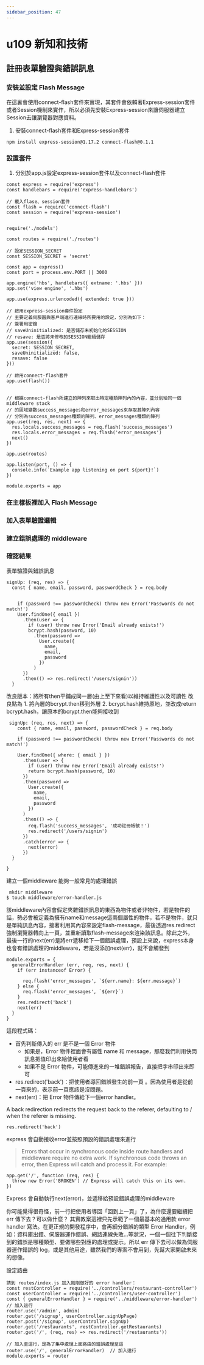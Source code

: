 ```yaml
---
sidebar_position: 47
---
```


# u109 新知和技術 

## 註冊表單驗證與錯誤訊息

### 安裝並設定 Flash Message
在這裏會使用connect-flash套件來實現，其套件會依賴著Express-session套件或者Session機制來實作，所以必須先安裝Express-session來讓伺服器建立Session去讓瀏覽器對應資料。
1. 安裝connect-flash套件和Express-session套件
```
npm install express-session@1.17.2 connect-flash@0.1.1
```


### 設置套件
1. 分別於app.js設定express-session套件以及connect-flash套件
```
const express = require('express')
const handlebars = require('express-handlebars')

// 載入flase、session套件
const flash = require('connect-flash')
const session = require('express-session')


require('./models')

const routes = require('./routes')

// 設定SESSION_SECRET
const SESSION_SECRET = 'secret'

const app = express()
const port = process.env.PORT || 3000

app.engine('hbs', handlebars({ extname: '.hbs' }))
app.set('view engine', '.hbs')

app.use(express.urlencoded({ extended: true }))

// 啟用express-session套件設定
// 主要定義伺服器與客戶端進行連線時所要用的設定，分別為如下：
// 簽署用密鑰
// saveUninitialized: 是否儲存未初始化的SESSION
// resave: 是否將未修改的SESSION繼續儲存
app.use(session({
  secret: SESSION_SECRET,
  saveUninitialized: false,
  resave: false
}))

// 啟用connect-flash套件
app.use(flash())


// 根據connect-flash所建立的陣列來取出特定種類陣列內的內容，並分別給同一個middleware stack
// 的區域變數success_messages和error_messages來存取其陣列內容
// 分別為success_messages種類的陣列、error_messages種類的陣列
app.use((req, res, next) => {
  res.locals.success_messages = req.flash('success_messages')
  res.locals.error_messages = req.flash('error_messages')
  next()
})

app.use(routes)

app.listen(port, () => {
  console.info(`Example app listening on port ${port}!`)
})

module.exports = app
```

### 在主樣板裡加入 Flash Message


### 加入表單驗證邏輯


### 建立錯誤處理的 middleware


### 確認結果






表單驗證與錯誤訊息 

```
signUp: (req, res) => {
  const { name, email, password, passwordCheck } = req.body

  
    if (password !== passwordCheck) throw new Error('Passwords do not match!')
    User.findOne({ email })
      .then(user => {
        if (user) throw new Error('Email already exists!')
        bcrypt.hash(password, 10)
          .then(password =>
            User.create({
              name,
              email,
              password
            })
          )
      })
      .then(() => res.redirect('/users/signin'))
  }
```

改良版本：將所有then平鋪成同一層(由上至下來看)以維持維護性以及可讀性
改良點為
	1. 將內層的bcrypt.then移到外層
  2. bcrypt.hash維持原地，並改成return bcrypt.hash，讓原本的bcrypt.then能夠接收到

```
 signUp: (req, res, next) => {
    const { name, email, password, passwordCheck } = req.body

    if (password !== passwordCheck) throw new Error('Passwords do not match!')

    User.findOne({ where: { email } })
      .then(user => {
        if (user) throw new Error('Email already exists!')
        return bcrypt.hash(password, 10)
      })
      .then(password =>
        User.create({
          name,
          email,
          password
        })
      )
      .then(() => {
        req.flash('success_messages', '成功註冊帳號！')
        res.redirect('/users/signin')
      })
      .catch(error => {
        next(error)
      })
  }

}
```


建立一個middleware 能夠一般常見的處理錯誤

```
 mkdir middleware
$ touch middleware/error-handler.js
```

該middleware內容會假定夾雜錯誤訊息的東西為物件或者非物件，若是物件的話，勢必會被定義為擁有name和message這兩個屬性的物件，若不是物件，就只是單純訊息內容，接著利用其內容來設定flash-message，最後透過res.redirect強制瀏覽器轉向上一頁，並重新讀取flash-message來渲染該訊息。除此之外，最後一行的next(err)是將err遞移給下一個錯誤處理，預設上來說，express本身也會有錯誤處理的middleware，若是沒添加next(err)，就不會觸發到

```
module.exports = {
  generalErrorHandler (err, req, res, next) {
    if (err instanceof Error) {

      req.flash('error_messages', `${err.name}: ${err.message}`)
    } else {
      req.flash('error_messages', `${err}`)
    }
    res.redirect('back')
    next(err)
  }
}
```


這段程式碼：
* 首先判斷傳入的 err 是不是一個 Error 物件
    * 如果是，Error 物件裡面會有屬性 name 和 message，那麼我們利用快閃訊息把值印出來給使用者看
    * 如果不是 Error 物件，可能傳進來的一堆錯誤報告，直接把字串印出來即可
* res.redirect('back')：把使用者導回錯誤發生的前一頁 。因為使用者是從前一頁來的，表示前一頁應該是沒問題。
* next(err)：把 Error 物件傳給下一個error handler。


A back redirection redirects the request back to the referer, defaulting to / when the referer is missing.
```
res.redirect('back')
```



express 會自動接收error並按照預設的錯誤處理來進行

> Errors that occur in synchronous code inside route handlers and middleware require no extra work. If synchronous code throws an error, then Express will catch and process it. For example:

```
app.get('/', function (req, res) {
  throw new Error('BROKEN') // Express will catch this on its own.
})
```

Express 會自動執行next(error)，並遞移給預設錯誤處理的middleware





你可能覺得很奇怪，前一行把使用者導回「回到上一頁」了，為什麼還要繼續把 err 傳下去？可以做什麼？ 其實教案這裡只先示範了一個最基本的通用款 error handler 寫法。在更正規的開發程序中，會再細分錯誤的類型 Error Handler，例如：資料庫出錯、伺服器運作錯誤、網路連線失敗...等狀況，一個一個往下判斷接到的錯誤是哪種類型、要做哪些對應的處理或提示。所以 err 傳下去可以做為伺服器運作錯誤的 log，或是其他用途，雖然我們的專案不會用到，先幫大家開啟未來的想像。




設定路由
```
請到 routes/index.js 加入剛剛做好的 error handler：
const restController = require('../controllers/restaurant-controller')
const userController = require('../controllers/user-controller')
const { generalErrorHandler } = require('../middleware/error-handler') // 加入這行
router.use('/admin', admin)
router.get('/signup', userController.signUpPage)
router.post('/signup', userController.signUp)
router.get('/restaurants', restController.getRestaurants)
router.get('/', (req, res) => res.redirect('/restaurants'))

// 加入至這行，是為了集中處理上面路由的錯誤處理至這
router.use('/', generalErrorHandler)  // 加入這行
module.exports = router
```